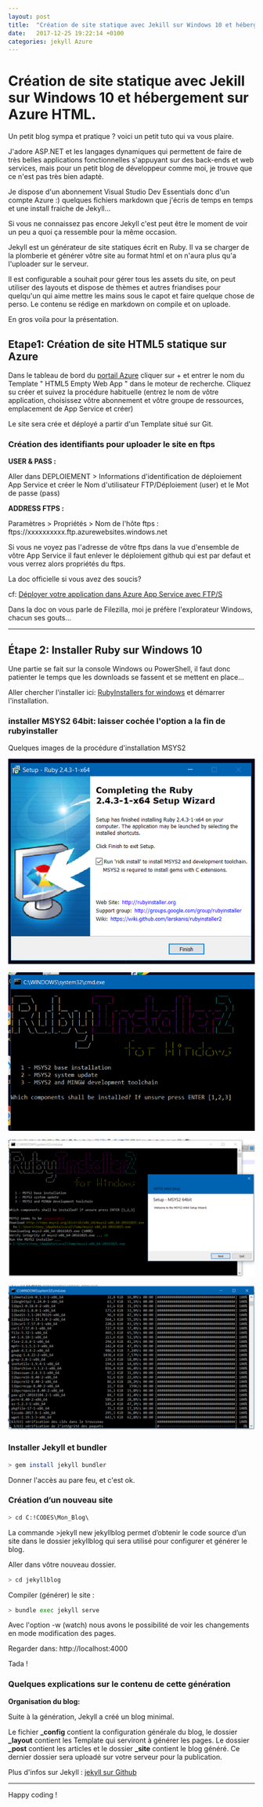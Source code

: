 ```yaml
---
layout: post
title:  "Création de site statique avec Jekill sur Windows 10 et hébergement sur Azure HTML"
date:   2017-12-25 19:22:14 +0100
categories: jekyll Azure
---
```

# Création de site statique avec Jekill sur Windows 10 et hébergement sur Azure HTML.

Un petit blog sympa et pratique ? voici un petit tuto qui va vous plaire.

J'adore ASP.NET et les langages dynamiques qui permettent de faire de très belles applications fonctionnelles s'appuyant sur des back-ends et web services, mais pour un petit blog de développeur comme moi, je trouve que ce n'est pas très bien adapté. 

Je dispose d'un abonnement Visual Studio Dev Essentials donc d'un compte Azure :) quelques fichiers markdown que j'écris de temps en temps et une install fraiche de Jekyll...

Si vous ne connaissez pas encore Jekyll c'est peut être le moment de voir un peu a quoi ça ressemble pour la même occasion.

Jekyll est un générateur de site statiques écrit en Ruby. Il va se charger de la plomberie et générer vôtre site au format html et on n'aura plus qu'a l'uploader sur le serveur.

Il est configurable a souhait pour gérer tous les assets du site, on peut utiliser des layouts et dispose de thèmes et autres friandises pour quelqu'un qui aime mettre les mains sous le capot et faire quelque chose de perso. Le contenu se rédige en markdown on compile et on uploade.

En gros voila pour la présentation.

## Etape1: Création de site HTML5 statique sur Azure

Dans le tableau de bord du [portail Azure](https://portal.azure.com/) cliquer sur + et entrer le nom du Template " HTML5 Empty Web App " dans le moteur de recherche. Cliquez su créer et suivez la procédure habituelle (entrez le nom de vôtre application, choisissez vôtre abonnement et vôtre groupe de ressources, emplacement de App Service et créer)

Le site sera crée et déployé a partir d'un Template situé sur Git.

### Création des identifiants pour uploader le site en ftps 

**USER & PASS :**

Aller dans DEPLOIEMENT > Informations d'identification de déploiement App Service et créer le  Nom d'utilisateur FTP/Déploiement (user) et le Mot de passe (pass)

**ADDRESS FTPS :**

Paramètres > Propriétés > Nom de l'hôte ftps : ftps://xxxxxxxxxx.ftp.azurewebsites.windows.net 

Si vous ne voyez pas l'adresse de vôtre ftps dans la vue d'ensemble de vôtre App Service il faut enlever le déploiement github qui est par defaut et vous verrez alors propriétés du ftps.

La doc officielle si vous avez des soucis? 

cf: [Déployer votre application dans Azure App Service avec FTP/S](https://docs.microsoft.com/fr-fr/azure/app-service/app-service-deploy-ftp)

Dans la doc on vous parle de Filezilla, moi je préfère l'explorateur Windows, chacun ses gouts...

---

## Étape 2: Installer Ruby sur Windows 10

Une partie se fait sur la console Windows ou PowerShell, il faut donc patienter le temps que les downloads se fassent et se mettent en place...

Aller chercher l'installer ici: [RubyInstallers for windows](https://rubyinstaller.org/downloads/) et démarrer l'installation.

### installer MSYS2 64bit: laisser cochée l'option a la fin de rubyinstaller

Quelques images de la procédure d'installation MSYS2

![Alt Screenshot](/assets/Install_MSYS2.PNG?raw=true "Debut d'installation")

![Alt Screenshot](/assets/Install_MSYS2_2.PNG?raw=true "Bien laisser coché pour installer MSYS2 !")

![Alt Screenshot](/assets/Install_MSYS2_3.PNG?raw=true "MiniAsteroids")

![Alt Screenshot](/assets/Install_MSYS2_4.PNG?raw=true "MiniAsteroids")

### Installer Jekyll et bundler 

```bash
> gem install jekyll bundler
```

Donner l'accès au pare feu, et c'est ok.

### Création d’un nouveau site

```bash
> cd C:!CODES\Mon_Blog\ 
```

La commande >jekyll new jekyllblog permet d’obtenir le code source d’un site dans le dossier jekyllblog qui sera utilisé pour configurer et générer le blog.

Aller dans vôtre nouveau dossier.

```bash
> cd jekyllblog 
```

Compiler (générer) le site :

```bash
> bundle exec jekyll serve
```

Avec l'option -w (watch) nous avons le possibilité de voir les changements en mode modification des pages.

Regarder dans: http://localhost:4000

Tada !

### Quelques explications sur le contenu de cette génération

**Organisation du blog:**

Suite à la génération, Jekyll a créé un blog minimal. 

Le fichier **_config** contient la configuration générale du blog, le dossier **_layout** contient les Template qui serviront à générer les pages. Le dossier **_post** contient les articles et le dossier **_site** contient le blog généré. Ce dernier dossier sera uploadé sur votre serveur pour la publication.

Plus d'infos sur Jekyll : [jekyll sur Github](https://github.com/jekyll/jekyll)

---

Happy coding !
